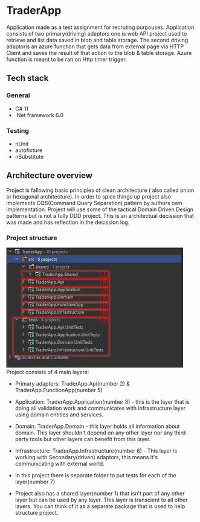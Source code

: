 # TraderApp
Application made as a test assignment for recruting purpouses.
Application consists of two primary(driving) adaptors one is web API project used to retrieve and list data saved in blob and table storage. The second driving adaptoris an azure function that gets data from external page via HTTP Client and saves the result of that action to the blob & table storage. Azure function is meant to be ran on Http timer trigger.
## Tech stack
### General
- C# 11
- .Net framework 6.0
### Testing
  - nUnit
  - autofixture
  - nSubstitute

## Architecture overview
Project is fallowing basic principles of clean architecture ( also called onion or hexagonal architecture).
In order to spice things up project also implements CQS(Command Query Separation) pattern by authors own implementation.
Project will use some of the tactical Domain Driven Design patterns but is not a fully DDD project. This is an architectual decission that was made and has reflection in the decission log.

### Project structure

![img.png](img.png)
Project consists of 4 main layers:
- Primary adaptors: TraderApp.Api(number 2) & TraderApp.FunctionApp(number 5)
- Application: TraderApp.Application(number 3) - this is the layer that is doing all validation work and communicates with infrastructure layer using domain entities and services.
- Domain: TraderApp.Domain - this layer holds all information about domain. This layer shouldn't depend on any other layer nor any third party tools but other layers can benefit from this layer.
- Infrastructure: TraderApp.Infrastructure(number 6) - This layer is working with Secondary(driven) adaptors, this means it's communicating with external world.

- In this project there is separate folder to put tests for each of the layer(number 7)
- Project also has a shared layer(number 1) that isn't part of any other layer but can be used by any layer. This layer is transcient to all other layers. You can think of it as a separate package that is used to help structure project.

